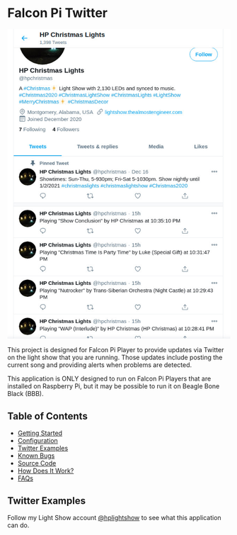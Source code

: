 # Falcon Pi Twitter

![](/lightshow/images/20201220presentation/twittertweets.jpg)

This project is designed for Falcon Pi Player to provide updates via Twitter on the light show that 
you are running. Those updates include posting the current song and providing alerts when problems
are detected.

This application is ONLY designed to run on Falcon Pi Players that are installed on Raspberry Pi, but it 
may be possible to run it on Beagle Bone Black (BBB).

## Table of Contents

* [Getting Started](/falconpitwitter/gettingstarted)
* [Configuration](/falconpitwitter/configuration)
* [Twitter Examples](#twitter-examples)
* [Known Bugs](/falconpitwitter/knownbugs)
* [Source Code](https://github.com/almostengr/falconpitwitter)
* [How Does It Work?](/falconpitwitter/faq)
* [FAQs](/falconpitwitter/faq)

## Twitter Examples

Follow my Light Show account [@hplightshow](https://twitter.com/hplightshow) to see what this 
application can do.
